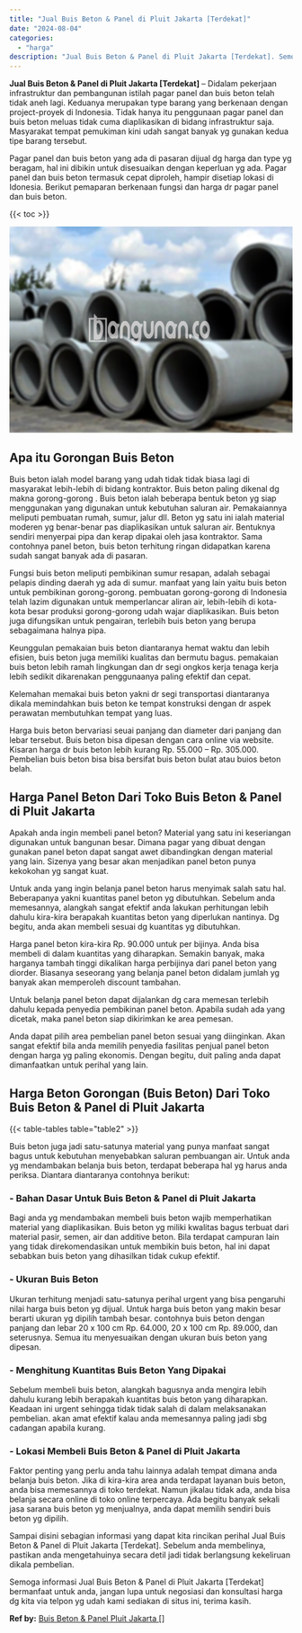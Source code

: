 ```yaml
---
title: "Jual Buis Beton & Panel di Pluit Jakarta [Terdekat]"
date: "2024-08-04"
categories: 
  - "harga"
description: "Jual Buis Beton & Panel di Pluit Jakarta [Terdekat]. Semoga informasi Jual Buis Beton & Panel di Pluit Jakarta [Terdekat] bermanfaat untuk anda, jangan lup..."
---
```


**Jual Buis Beton & Panel di Pluit Jakarta \[Terdekat\]** – Didalam pekerjaan infrastruktur dan pembangunan istilah pagar panel dan buis beton telah tidak aneh lagi. Keduanya merupakan type barang yang berkenaan dengan project-proyek di Indonesia. Tidak hanya itu penggunaan pagar panel dan buis beton meluas tidak cuma diaplikasikan di bidang infrastruktur saja. Masyarakat tempat pemukiman kini udah sangat banyak yg gunakan kedua tipe barang tersebut.

Pagar panel dan buis beton yang ada di pasaran dijual dg harga dan type yg beragam, hal ini dibikin untuk disesuaikan dengan keperluan yg ada. Pagar panel dan buis beton termasuk cepat diproleh, hampir disetiap lokasi di Idonesia. Berikut pemaparan berkenaan fungsi dan harga dr pagar panel dan buis beton.

{{< toc >}}

![Jual Buis Beton & Panel di Pluit Jakarta [Terdekat]](/images/jual-panel-buis-beton-murah-36.png)

## Apa itu Gorongan Buis Beton

Buis beton ialah model barang yang udah tidak tidak biasa lagi di masyarakat lebih-lebih di bidang kontraktor. Buis beton paling dikenal dg makna gorong-gorong . Buis beton ialah beberapa bentuk beton yg siap menggunakan yang digunakan untuk kebutuhan saluran air. Pemakaiannya meliputi pembuatan rumah, sumur, jalur dll. Beton yg satu ini ialah material moderen yg benar-benar pas diaplikasikan untuk saluran air. Bentuknya sendiri menyerpai pipa dan kerap dipakai oleh jasa kontraktor. Sama contohnya panel beton, buis beton terhitung ringan didapatkan karena sudah sangat banyak ada di pasaran.

Fungsi buis beton meliputi pembikinan sumur resapan, adalah sebagai pelapis dinding daerah yg ada di sumur. manfaat yang lain yaitu buis beton untuk pembikinan gorong-gorong. pembuatan gorong-gorong di Indonesia telah lazim digunakan untuk memperlancar aliran air, lebih-lebih di kota-kota besar produksi gorong-gorong udah wajar diaplikasikan. Buis beton juga difungsikan untuk pengairan, terlebih buis beton yang berupa sebagaimana halnya pipa.

Keunggulan pemakaian buis beton diantaranya hemat waktu dan lebih efisien, buis beton juga memiliki kualitas dan bermutu bagus. pemakaian buis beton lebih ramah lingkungan dan dr segi ongkos kerja tenaga kerja lebih sedikit dikarenakan penggunaanya paling efektif dan cepat.

Kelemahan memakai buis beton yakni dr segi transportasi diantaranya dikala memindahkan buis beton ke tempat konstruksi dengan dr aspek perawatan membutuhkan tempat yang luas.

Harga buis beton bervariasi seuai panjang dan diameter dari panjang dan lebar tersebut. Buis beton bisa dipesan dengan cara online via website. Kisaran harga dr buis beton lebih kurang Rp. 55.000 – Rp. 305.000. Pembelian buis beton bisa bisa bersifat buis beton bulat atau buios beton belah.

## Harga Panel Beton Dari Toko Buis Beton & Panel di Pluit Jakarta

Apakah anda ingin membeli panel beton? Material yang satu ini keseriangan digunakan untuk bangunan besar. Dimana pagar yang dibuat dengan gunakan panel beton dapat sangat awet dibandingkan dengan material yang lain. Sizenya yang besar akan menjadikan panel beton punya kekokohan yg sangat kuat.

Untuk anda yang ingin belanja panel beton harus menyimak salah satu hal. Beberapanya yakni kuantitas panel beton yg dibutuhkan. Sebelum anda memesannya, alangkah sangat efektif anda lakukan perhitungan lebih dahulu kira-kira berapakah kuantitas beton yang diperlukan nantinya. Dg begitu, anda akan membeli sesuai dg kuantitas yg dibutuhkan.

Harga panel beton kira-kira Rp. 90.000 untuk per bijinya. Anda bisa membeli di dalam kuantitas yang diharapkan. Semakin banyak, maka harganya tambah tinggi dikalikan harga perbijinya dari panel beton yang diorder. Biasanya seseorang yang belanja panel beton didalam jumlah yg banyak akan memperoleh discount tambahan.

Untuk belanja panel beton dapat dijalankan dg cara memesan terlebih dahulu kepada penyedia pembikinan panel beton. Apabila sudah ada yang dicetak, maka panel beton siap dikirimkan ke area pemesan.

Anda dapat pilih area pembelian panel beton sesuai yang diinginkan. Akan sangat efektif bila anda memilih penyedia fasilitas penjual panel beton dengan harga yg paling ekonomis. Dengan begitu, duit paling anda dapat dimanfaatkan untuk perihal yang lain.

## Harga Beton Gorongan (Buis Beton) Dari Toko Buis Beton & Panel di Pluit Jakarta

{{< table-tables table="table2" >}}

Buis beton juga jadi satu-satunya material yang punya manfaat sangat bagus untuk kebutuhan menyebabkan saluran pembuangan air. Untuk anda yg mendambakan belanja buis beton, terdapat beberapa hal yg harus anda periksa. Diantara diantaranya contohnya berikut:

### \- Bahan Dasar Untuk Buis Beton & Panel di Pluit Jakarta

Bagi anda yg mendambakan membeli buis beton wajib memperhatikan material yang diaplikasikan. Buis beton yg miliki kwalitas bagus terbuat dari material pasir, semen, air dan additive beton. Bila terdapat campuran lain yang tidak direkomendasikan untuk membikin buis beton, hal ini dapat sebabkan buis beton yang dihasilkan tidak cukup efektif.

### \- Ukuran Buis Beton

Ukuran terhitung menjadi satu-satunya perihal urgent yang bisa pengaruhi nilai harga buis beton yg dijual. Untuk harga buis beton yang makin besar berarti ukuran yg dipilih tambah besar. contohnya buis beton dengan panjang dan lebar 20 x 100 cm Rp. 64.000, 20 x 100 cm Rp. 89.000, dan seterusnya. Semua itu menyesuaikan dengan ukuran buis beton yang dipesan.

### \- Menghitung Kuantitas Buis Beton Yang Dipakai

Sebelum membeli buis beton, alangkah bagusnya anda mengira lebih dahulu kurang lebih berapakah kuantitas buis beton yang diharapkan. Keadaan ini urgent sehingga tidak tidak salah di dalam melaksanakan pembelian. akan amat efektif kalau anda memesannya paling jadi sbg cadangan apabila kurang.

### \- Lokasi Membeli Buis Beton & Panel di Pluit Jakarta

Faktor penting yang perlu anda tahu lainnya adalah tempat dimana anda belanja buis beton. Jika di kira-kira area anda terdapat layanan buis beton, anda bisa memesannya di toko terdekat. Namun jikalau tidak ada, anda bisa belanja secara online di toko online terpercaya. Ada begitu banyak sekali jasa sarana buis beton yg menjualnya, anda dapat memilih sendiri buis beton yg dipilih.

Sampai disini sebagian informasi yang dapat kita rincikan perihal Jual Buis Beton & Panel di Pluit Jakarta \[Terdekat\]. Sebelum anda membelinya, pastikan anda mengetahuinya secara detil jadi tidak berlangsung kekeliruan dikala pembelian.

Semoga informasi Jual Buis Beton & Panel di Pluit Jakarta \[Terdekat\] bermanfaat untuk anda, jangan lupa untuk negosiasi dan konsultasi harga dg kita via telpon yg udah kami sediakan di situs ini, terima kasih.

**Ref by:** [Buis Beton & Panel Pluit Jakarta []](https://id.wikipedia.org/wiki/Buis)
